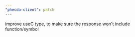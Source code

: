 ```yaml
---
"phecda-client": patch
---
```


improve useC type, to make sure the response won't include function/symbol
